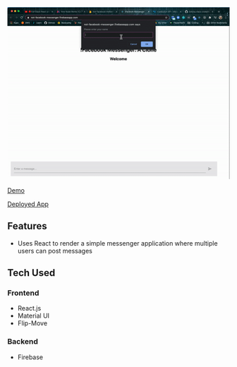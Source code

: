 ![!facebook-messenger-demo](public/fb-messenger-clone.gif)

[Demo](https://youtu.be/LtQsjwbvn1c)

[Deployed App](https://not-facebook-messenger.firebaseapp.com/)

## Features
* Uses React to render a simple messenger application where multiple users can post messages 

## Tech Used
### Frontend
* React.js
* Material UI
* Flip-Move

### Backend
* Firebase